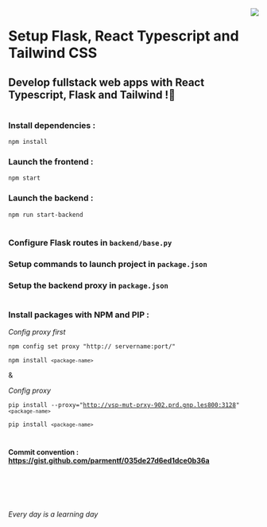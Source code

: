 <img src="https://upload.wikimedia.org/wikipedia/commons/thumb/0/09/Logo_SFR_2014.svg/langfr-100px-Logo_SFR_2014.svg.png" align="right" />

# Setup Flask, React Typescript and Tailwind CSS

## Develop fullstack web apps with React Typescript, Flask and Tailwind !🎉
#

### Install dependencies :

<code>npm install</code>

### Launch the frontend :

<code>npm start</code>

### Launch the backend :

<code>npm run start-backend</code>

#


### Configure Flask routes in `backend/base.py`

### Setup commands to launch project in `package.json`

### Setup the backend proxy in `package.json`

#

### Install packages with NPM and PIP :

*Config proxy first*

<code>npm config set proxy "http://
servername:port/"</code>

<code>npm install `<package-name>`</code>

&

*Config proxy*

<code>pip install --proxy="http://vsp-mut-prxy-902.prd.gnp.les800:3128" `<package-name>`</code>

<code>pip install `<package-name>`</code>

#


#### Commit convention : https://gist.github.com/parmentf/035de27d6ed1dce0b36a


<br>
<br>

#

*Every day is a learning day*